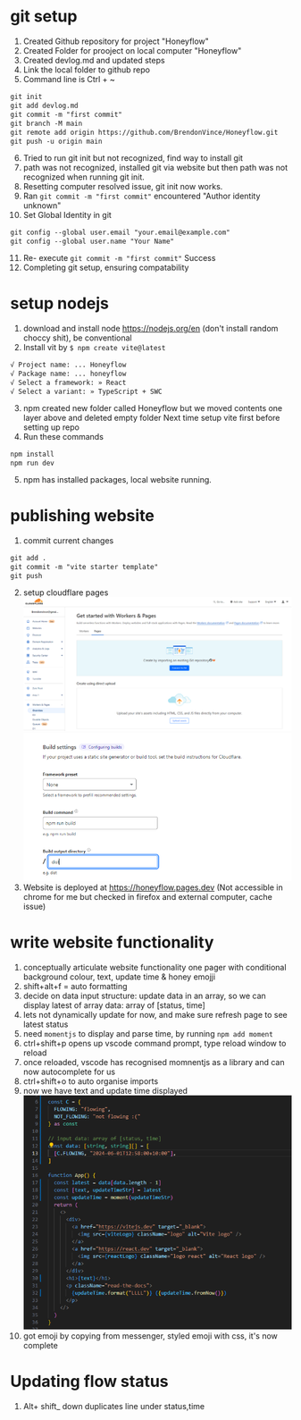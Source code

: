 # git setup
1. Created Github repository for project "Honeyflow"
2. Created Folder for prooject on local computer "Honeyflow"
3. Created devlog.md and updated steps
4. Link the local folder to github repo
5. Command line is Ctrl + ~
```
git init
git add devlog.md
git commit -m "first commit"
git branch -M main
git remote add origin https://github.com/BrendonVince/Honeyflow.git
git push -u origin main
```
6. Tried to run git init but not recognized, find way to install git
7. path was not recognized, installed git via website but then path was not recognized when running git init.
8. Resetting computer resolved issue, git init now works.
9. Ran `git commit -m "first commit"` encountered "Author identity unknown"
10. Set Global Identity in git 
```
git config --global user.email "your.email@example.com"
git config --global user.name "Your Name"
```
11. Re- execute `git commit -m "first commit"`  Success
12. Completing git setup, ensuring compatability

# setup nodejs
1. download and install node https://nodejs.org/en (don't install random choccy shit), be conventional
2. Install vit by `$ npm create vite@latest` 
```
√ Project name: ... Honeyflow
√ Package name: ... honeyflow
√ Select a framework: » React
√ Select a variant: » TypeScript + SWC
```
3. npm created new folder called Honeyflow but we moved contents one layer above and deleted empty folder 
 Next time setup vite first before setting up repo 
4. Run these commands
```
npm install
npm run dev
```
5. npm has installed packages, local website running.

# publishing website
1. commit current changes
```
git add .
git commit -m "vite starter template"
git push 
```
2. setup cloudflare pages
![cloudflare screenshot](screenshots/image.png) 
![build setttings screenshot](screenshots/image-1.png)
3. Website is deployed at https://honeyflow.pages.dev (Not accessible in chrome for me but checked in firefox and external computer, cache issue)

# write website functionality
1. conceptually articulate website functionality
one pager with conditional background colour, text, update time & honey emojji
2. shift+alt+f = auto formatting
3. decide on data input structure: update data in an array, so we can display latest of array
data: array of [status, time]
4. lets not dynamically update for now, and make sure refresh page to see latest status
5. need `momentjs` to display and parse time, by running `npm add moment`
6. ctrl+shift+p opens up vscode command prompt, type reload window to reload
7. once reloaded, vscode has recognised momnentjs as a library and can now autocomplete for us
8. ctrl+shift+o to auto organise imports
9. now we have text and update time displayed
![alt text](image.png)
10. got emoji by copying from messenger, styled emoji with css, it's now complete

# Updating flow status
1. Alt+ shift_ down duplicates line under status,time
